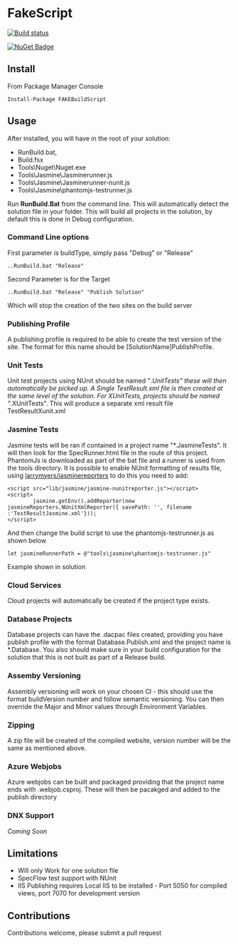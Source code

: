 # FakeScript      

[![Build status](https://ci.appveyor.com/api/projects/status/dd41b1ebr4ctap4r/branch/master?svg=true)](https://ci.appveyor.com/project/dashton82/fakescript/branch/master)

[![NuGet Badge](https://buildstats.info/nuget/FAKEBuildScript)](https://www.nuget.org/packages/FAKEBuildScript)

## Install

From Package Manager Console
````
Install-Package FAKEBuildScript
````
## Usage

After installed, you will have in the root of your solution: 

- RunBuild.bat, 
- Build.fsx 
- Tools\Nuget\Nuget.exe
- Tools\Jasmine\Jasminerunner.js
- Tools\Jasmine\Jasminerunner-nunit.js
- Tools\Jasmine\phantomjs-testrunner.js

Run __RunBuild.Bat__ from the command line. This will automatically detect the solution file in your folder. This will build all projects in the solution, by default this is done in Debug configuration.

### Command Line options
First parameter is buildType, simply pass "Debug" or "Release"

````
..RunBuild.bat "Release"
````
Second Parameter is for the Target
````
..RunBuild.bat "Release" "Publish Solution"
````
Which will stop the creation of the two sites on the build server

### Publishing Profile
A publishing profile is required to be able to create the test version of the site. The format for this name should be [SolutionName]PublishProfile.

### Unit Tests
Unit test projects using NUnit should be named "*.UnitTests" these will then automatically be picked up. A Single TestResult.xml file is then created at the same level of the solution. For XUnitTests, projects should be named "*.XUnitTests". This will produce a separate xml result file TestResultXunit.xml

### Jasmine Tests
Jasmine tests will be ran if contained in a project name "*.JasmineTests". It will then look for the SpecRunner.html file in the route of this project. PhantomJs is downloaded as part of the bat file and a runner is used from the tools directory. It is possible to enable NUnit formatting of results file, using [larrymyers/jasminereporters](https://github.com/larrymyers/jasmine-reporters) to do this you need to add:

```
<script src="lib/jasmine/jasmine-nunitreporter.js"></script>
<script>
        jasmine.getEnv().addReporter(new jasmineReporters.NUnitXmlReporter({ savePath: '', filename :'TestResultJasmine.xml'}));
</script>
```

And then change the build script to use the phantomjs-testrunner.js as shown below
```
let jasmineRunnerPath = @"tools\jasmine\phantomjs-testrunner.js"
```
Example shown in solution

### Cloud Services
Cloud projects will automatically be created if the project type exists.

### Database Projects
Database projects can have the .dacpac files created, providing you have publish profile with the format Database.Publish.xml and the project name is *.Database. You also should make sure in your build configuration for the solution that this is not built as part of a Release build.

### Assemby Versioning
Assembly versioning will work on your chosen CI - this should use the format buildVersion number and follow semantic versioning. You can then override the Major and Minor values through Environment Variables.

### Zipping
A zip file will be created of the compiled website, version number will be the same as mentioned above.

### Azure Webjobs
Azure webjobs can be built and packaged providing that the project name ends with .webjob.csproj. These will then be pacakged and added to the publish directory

### DNX Support
_Coming Soon_

## Limitations

* Will only Work for one solution file
* SpecFlow test support with NUnit
* IIS Publishing requires Local IIS to be installed - Port 5050 for compiled views, port 7070 for development version

## Contributions

Contributions welcome, please submit a pull request
